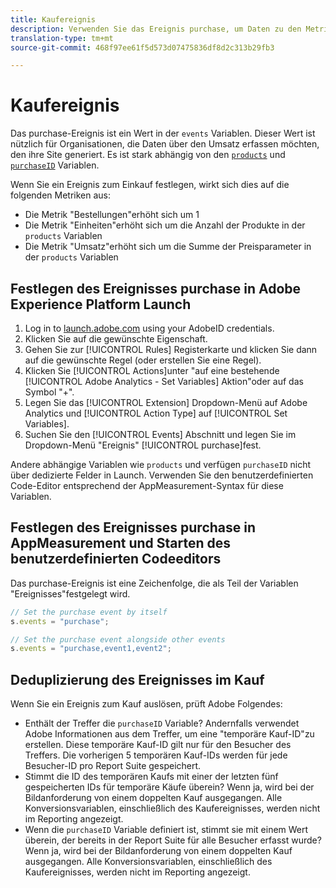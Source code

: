 ```yaml
---
title: Kaufereignis
description: Verwenden Sie das Ereignis purchase, um Daten zu den Metriken "Bestellungen", "Einheiten"und "Umsatz"zu erfassen.
translation-type: tm+mt
source-git-commit: 468f97ee61f5d573d07475836df8d2c313b29fb3

---
```



# Kaufereignis

Das purchase-Ereignis ist ein Wert in der `events` Variablen. Dieser Wert ist nützlich für Organisationen, die Daten über den Umsatz erfassen möchten, den ihre Site generiert. Es ist stark abhängig von den [`products`](../products.md) und [`purchaseID`](../purchaseid.md) Variablen.

Wenn Sie ein Ereignis zum Einkauf festlegen, wirkt sich dies auf die folgenden Metriken aus:

* Die Metrik &quot;Bestellungen&quot;erhöht sich um 1
* Die Metrik &quot;Einheiten&quot;erhöht sich um die Anzahl der Produkte in der `products` Variablen
* Die Metrik &quot;Umsatz&quot;erhöht sich um die Summe der Preisparameter in der `products` Variablen

## Festlegen des Ereignisses purchase in Adobe Experience Platform Launch

1. Log in to [launch.adobe.com](https://launch.adobe.com) using your AdobeID credentials.
2. Klicken Sie auf die gewünschte Eigenschaft.
3. Gehen Sie zur [!UICONTROL Rules] Registerkarte und klicken Sie dann auf die gewünschte Regel (oder erstellen Sie eine Regel).
4. Klicken Sie [!UICONTROL Actions]unter &quot;auf eine bestehende [!UICONTROL Adobe Analytics - Set Variables] Aktion&quot;oder auf das Symbol &quot;+&quot;.
5. Legen Sie das [!UICONTROL Extension] Dropdown-Menü auf Adobe Analytics und [!UICONTROL Action Type] auf [!UICONTROL Set Variables].
6. Suchen Sie den [!UICONTROL Events] Abschnitt und legen Sie im Dropdown-Menü &quot;Ereignis&quot; [!UICONTROL purchase]fest.

Andere abhängige Variablen wie `products` und verfügen `purchaseID` nicht über dedizierte Felder in Launch. Verwenden Sie den benutzerdefinierten Code-Editor entsprechend der AppMeasurement-Syntax für diese Variablen.

## Festlegen des Ereignisses purchase in AppMeasurement und Starten des benutzerdefinierten Codeeditors

Das purchase-Ereignis ist eine Zeichenfolge, die als Teil der Variablen &quot;Ereignisses&quot;festgelegt wird.

```js
// Set the purchase event by itself
s.events = "purchase";

// Set the purchase event alongside other events
s.events = "purchase,event1,event2";
```

## Deduplizierung des Ereignisses im Kauf

Wenn Sie ein Ereignis zum Kauf auslösen, prüft Adobe Folgendes:

* Enthält der Treffer die `purchaseID` Variable? Andernfalls verwendet Adobe Informationen aus dem Treffer, um eine &quot;temporäre Kauf-ID&quot;zu erstellen. Diese temporäre Kauf-ID gilt nur für den Besucher des Treffers. Die vorherigen 5 temporären Kauf-IDs werden für jede Besucher-ID pro Report Suite gespeichert.
* Stimmt die ID des temporären Kaufs mit einer der letzten fünf gespeicherten IDs für temporäre Käufe überein? Wenn ja, wird bei der Bildanforderung von einem doppelten Kauf ausgegangen. Alle Konversionsvariablen, einschließlich des Kaufereignisses, werden nicht im Reporting angezeigt.
* Wenn die `purchaseID` Variable definiert ist, stimmt sie mit einem Wert überein, der bereits in der Report Suite für alle Besucher erfasst wurde? Wenn ja, wird bei der Bildanforderung von einem doppelten Kauf ausgegangen. Alle Konversionsvariablen, einschließlich des Kaufereignisses, werden nicht im Reporting angezeigt.
